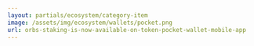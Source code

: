 ```yaml
---
layout: partials/ecosystem/category-item
image: /assets/img/ecosystem/wallets/pocket.png
url: orbs-staking-is-now-available-on-token-pocket-wallet-mobile-app
---
```

